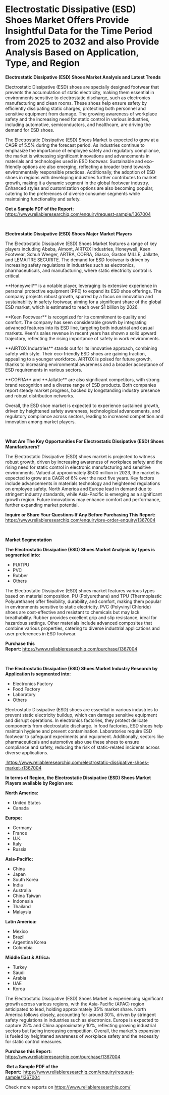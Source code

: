 <p><h1>Electrostatic Dissipative (ESD) Shoes Market Offers Provide Insightful Data for the Time Period from 2025 to 2032 and also Provide Analysis Based on Application, Type, and Region</h1></p><p><strong>Electrostatic Dissipative (ESD) Shoes Market Analysis and Latest Trends</strong></p>
<p><p>Electrostatic Dissipative (ESD) shoes are specially designed footwear that prevents the accumulation of static electricity, making them essential in environments sensitive to electrostatic discharge, such as electronics manufacturing and clean rooms. These shoes help ensure safety by efficiently dissipating static charges, protecting both personnel and sensitive equipment from damage. The growing awareness of workplace safety and the increasing need for static control in various industries, including automotive, semiconductors, and healthcare, are driving the demand for ESD shoes.</p><p>The Electrostatic Dissipative (ESD) Shoes Market is expected to grow at a CAGR of 5.5% during the forecast period. As industries continue to emphasize the importance of employee safety and regulatory compliance, the market is witnessing significant innovations and advancements in materials and technologies used in ESD footwear. Sustainable and eco-friendly options are also emerging, reflecting a broader trend towards environmentally responsible practices. Additionally, the adoption of ESD shoes in regions with developing industries further contributes to market growth, making it a dynamic segment in the global footwear industry. Enhanced styles and customization options are also becoming popular, catering to the preferences of diverse consumer segments while maintaining functionality and safety.</p></p>
<p><strong>Get a Sample PDF of the Report:&nbsp;</strong> <a href="https://www.reliableresearchiq.com/enquiry/request-sample/1367004?utm_campaign=3076&utm_medium=2&utm_source=Github&utm_content=ia&utm_term=05042025&utm_id=electrostatic-dissipative-esd-shoes">https://www.reliableresearchiq.com/enquiry/request-sample/1367004</a></p>
<p>&nbsp;</p>
<p><strong>Electrostatic Dissipative (ESD) Shoes Major Market Players</strong></p>
<p><p>The Electrostatic Dissipative (ESD) Shoes Market features a range of key players including Abeba, Aimont, AIRTOX Industries, Honeywell, Keen Footwear, Schuh Weeger, ARTRA, COFRA, Giasco, Gaston MILLE, Jallatte, and LEMAITRE SECURITE. The demand for ESD footwear is driven by increasing safety regulations in industries such as electronics, pharmaceuticals, and manufacturing, where static electricity control is critical.</p><p>**Honeywell** is a notable player, leveraging its extensive experience in personal protective equipment (PPE) to expand its ESD shoe offerings. The company projects robust growth, spurred by a focus on innovation and sustainability in safety footwear, aiming for a significant share of the global ESD market, which is estimated to reach over $1 billion by 2026.</p><p>**Keen Footwear** is recognized for its commitment to quality and comfort. The company has seen considerable growth by integrating advanced features into its ESD line, targeting both industrial and casual markets. Keen's sales revenue in recent years has shown a solid upward trajectory, reflecting the rising importance of safety in work environments.</p><p>**AIRTOX Industries** stands out for its innovative approach, combining safety with style. Their eco-friendly ESD shoes are gaining traction, appealing to a younger workforce. AIRTOX is poised for future growth, thanks to increasing environmental awareness and a broader acceptance of ESD requirements in various sectors.</p><p>**COFRA** and **Jallatte** are also significant competitors, with strong brand recognition and a diverse range of ESD products. Both companies report steady market progress, backed by longstanding industry presence and robust distribution networks.</p><p>Overall, the ESD shoe market is expected to experience sustained growth, driven by heightened safety awareness, technological advancements, and regulatory compliance across sectors, leading to increased competition and innovation among market players.</p></p>
<p>&nbsp;</p>
<p><strong>What Are The Key Opportunities For Electrostatic Dissipative (ESD) Shoes Manufacturers?</strong></p>
<p><p>The Electrostatic Dissipative (ESD) shoes market is projected to witness robust growth, driven by increasing awareness of workplace safety and the rising need for static control in electronic manufacturing and sensitive environments. Valued at approximately $500 million in 2023, the market is expected to grow at a CAGR of 6% over the next five years. Key factors include advancements in materials technology and heightened regulations on employee safety. North America and Europe lead in demand due to stringent industry standards, while Asia-Pacific is emerging as a significant growth region. Future innovations may enhance comfort and performance, further expanding market potential.</p></p>
<p><strong>Inquire or Share Your Questions If Any Before Purchasing This Report:</strong> <a href="https://www.reliableresearchiq.com/enquiry/pre-order-enquiry/1367004?utm_campaign=3076&utm_medium=2&utm_source=Github&utm_content=ia&utm_term=05042025&utm_id=electrostatic-dissipative-esd-shoes">https://www.reliableresearchiq.com/enquiry/pre-order-enquiry/1367004</a></p>
<p>&nbsp;</p>
<p><strong>Market Segmentation</strong></p>
<p><strong>The Electrostatic Dissipative (ESD) Shoes Market Analysis by types is segmented into:</strong></p>
<p><ul><li>PU/TPU</li><li>PVC</li><li>Rubber</li><li>Others</li></ul></p>
<p><p>The Electrostatic Dissipative (ESD) shoes market features various types based on material composition. PU (Polyurethane) and TPU (Thermoplastic Polyurethane) offer flexibility, durability, and comfort, making them popular in environments sensitive to static electricity. PVC (Polyvinyl Chloride) shoes are cost-effective and resistant to chemicals but may lack breathability. Rubber provides excellent grip and slip resistance, ideal for hazardous settings. Other materials include advanced composites that combine various properties, catering to diverse industrial applications and user preferences in ESD footwear.</p></p>
<p><strong>Purchase this Report:&nbsp;</strong><a href="https://www.reliableresearchiq.com/purchase/1367004?utm_campaign=3076&utm_medium=2&utm_source=Github&utm_content=ia&utm_term=05042025&utm_id=electrostatic-dissipative-esd-shoes">https://www.reliableresearchiq.com/purchase/1367004</a></p>
<p>&nbsp;</p>
<p><strong>The Electrostatic Dissipative (ESD) Shoes Market Industry Research by Application is segmented into:</strong></p>
<p><ul><li>Electronics Factory</li><li>Food Factory</li><li>Laboratory</li><li>Others</li></ul></p>
<p><p>Electrostatic Dissipative (ESD) shoes are essential in various industries to prevent static electricity buildup, which can damage sensitive equipment and disrupt operations. In electronics factories, they protect delicate components from electrostatic discharge. In food factories, ESD shoes help maintain hygiene and prevent contamination. Laboratories require ESD footwear to safeguard experiments and equipment. Additionally, sectors like pharmaceuticals and automotive also use these shoes to ensure compliance and safety, reducing the risk of static-related incidents across diverse applications.</p></p>
<p><a href="https://www.reliableresearchiq.com/electrostatic-dissipative-shoes-market-r1367004?utm_campaign=3076&utm_medium=2&utm_source=Github&utm_content=ia&utm_term=05042025&utm_id=electrostatic-dissipative-esd-shoes">&nbsp;https://www.reliableresearchiq.com/electrostatic-dissipative-shoes-market-r1367004</a></p>
<p><strong>In terms of Region, the Electrostatic Dissipative (ESD) Shoes Market Players available by Region are:</strong></p>
<p>
    <p> <strong> North America: </strong>
        <ul>
            <li>United States</li>
            <li>Canada</li>
        </ul>
        </p> 
    <p> <strong> Europe: </strong>
        <ul>
            <li>Germany</li>
            <li>France</li>
            <li>U.K.</li>
            <li>Italy</li>
            <li>Russia</li>
        </ul>
        </p> 
    <p> <strong> Asia-Pacific: </strong>
        <ul>
            <li>China</li>
            <li>Japan</li>
            <li>South Korea</li>
            <li>India</li>
            <li>Australia</li>
            <li>China Taiwan</li>
            <li>Indonesia</li>
            <li>Thailand</li>
            <li>Malaysia</li>
        </ul>
        </p> 
    <p> <strong> Latin America: </strong>
        <ul>
            <li>Mexico</li>
            <li>Brazil</li>
            <li>Argentina Korea</li>
            <li>Colombia</li>
        </ul>
        </p> 
    <p> <strong> Middle East & Africa: </strong>
        <ul>
            <li>Turkey</li>
            <li>Saudi</li>
            <li>Arabia</li>
            <li>UAE</li>
            <li>Korea</li>
        </ul>
    </p>
    </p>
<p><p>The Electrostatic Dissipative (ESD) Shoes Market is experiencing significant growth across various regions, with the Asia-Pacific (APAC) region anticipated to lead, holding approximately 35% market share. North America follows closely, accounting for around 30%, driven by stringent safety regulations in industries such as electronics. Europe is expected to capture 25% and China approximately 10%, reflecting growing industrial sectors but facing increasing competition. Overall, the market's expansion is fueled by heightened awareness of workplace safety and the necessity for static control measures.</p></p>
<p><strong>Purchase this Report: </strong><a href="https://www.reliableresearchiq.com/purchase/1367004?utm_campaign=3076&utm_medium=2&utm_source=Github&utm_content=ia&utm_term=05042025&utm_id=electrostatic-dissipative-esd-shoes">https://www.reliableresearchiq.com/purchase/1367004</a></p>
<p>&nbsp;<strong>Get a Sample PDF of the Report:&nbsp;&nbsp;</strong><a href="https://www.reliableresearchiq.com/enquiry/request-sample/1367004?utm_campaign=3076&utm_medium=2&utm_source=Github&utm_content=ia&utm_term=05042025&utm_id=electrostatic-dissipative-esd-shoes">https://www.reliableresearchiq.com/enquiry/request-sample/1367004</a></p>
<p><strong></strong></p>
<p>Check more reports on <a href="https://www.reliableresearchiq.com/?utm_campaign=3076&utm_medium=2&utm_source=Github&utm_content=ia&utm_term=05042025&utm_id=electrostatic-dissipative-esd-shoes">https://www.reliableresearchiq.com/</a></p>